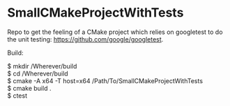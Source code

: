 # SmallCMakeProjectWithTests

Repo to get the feeling of a CMake project which relies on googletest to do the unit testing: <https://github.com/google/googletest>.

Build:  

 $ mkdir /Wherever/build  
 $ cd /Wherever/build  
 $ cmake -A x64 -T host=x64 /Path/To/SmallCMakeProjectWithTests  
 $ cmake build .  
 $ ctest  
